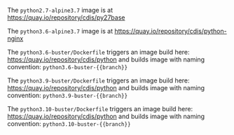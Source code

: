 The `python2.7-alpine3.7` image is at https://quay.io/repository/cdis/py27base

The `python3.6-alpine3.7` image is at https://quay.io/repository/cdis/python-nginx

The `python3.6-buster/Dockerfile` triggers an image build here: https://quay.io/repository/cdis/python and builds image with naming convention: `python3.6-buster-{{branch}}`

The `python3.9-buster/Dockerfile` triggers an image build here: https://quay.io/repository/cdis/python and builds image with naming convention: `python3.9-buster-{{branch}}`

The `python3.10-buster/Dockerfile` triggers an image build here: https://quay.io/repository/cdis/python and builds image with naming convention: `python3.10-buster-{{branch}}`
